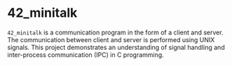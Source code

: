 # 42_minitalk

`42_minitalk` is a communication program in the form of a client and server. The communication between client and server is performed using UNIX signals. This project demonstrates an understanding of signal handling and inter-process communication (IPC) in C programming.
